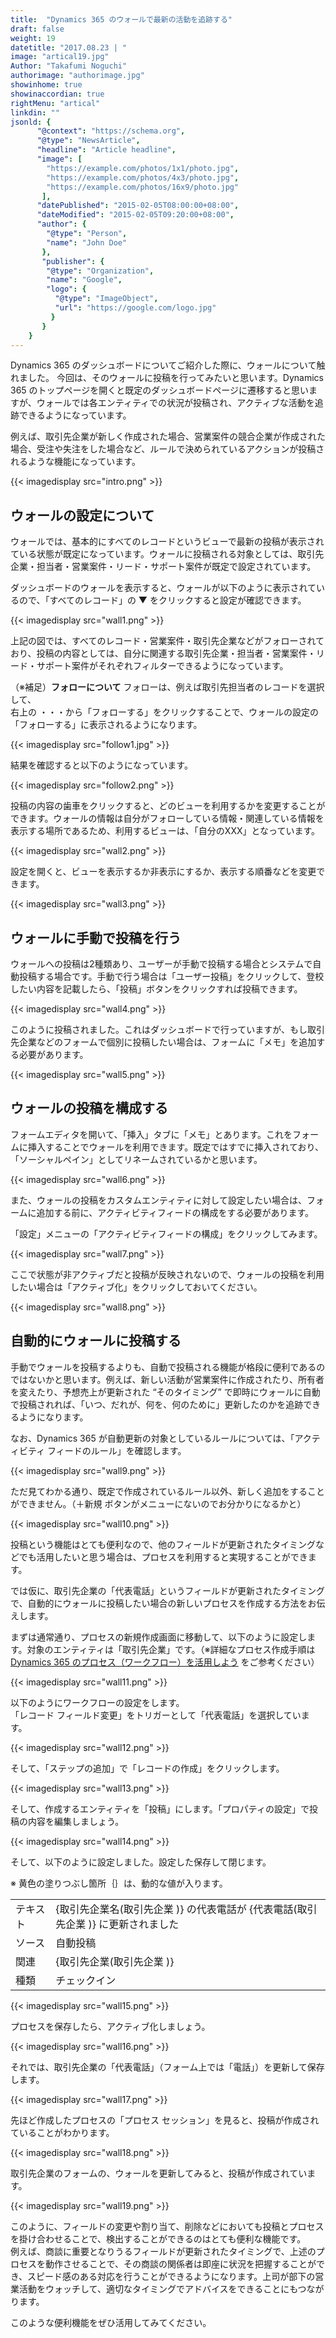 ```yaml
---
title:  "Dynamics 365 のウォールで最新の活動を追跡する"
draft: false
weight: 19
datetitle: "2017.08.23 | "
image: "artical19.jpg"
Author: "Takafumi Noguchi"
authorimage: "authorimage.jpg"
showinhome: true
showinaccordian: true
rightMenu: "artical"
linkdin: ""
jsonld: {
      "@context": "https://schema.org",
      "@type": "NewsArticle",
      "headline": "Article headline",
      "image": [
        "https://example.com/photos/1x1/photo.jpg",
        "https://example.com/photos/4x3/photo.jpg",
        "https://example.com/photos/16x9/photo.jpg"
       ],
      "datePublished": "2015-02-05T08:00:00+08:00",
      "dateModified": "2015-02-05T09:20:00+08:00",
      "author": {
        "@type": "Person",
        "name": "John Doe"
       },
       "publisher": {
        "@type": "Organization",
        "name": "Google",
        "logo": {
          "@type": "ImageObject",
          "url": "https://google.com/logo.jpg"
         }
       }
    }
---
```

<!-- Intro  -->
Dynamics 365 のダッシュボードについてご紹介した際に、ウォールについて触れました。
今回は、そのウォールに投稿を行ってみたいと思います。Dynamics 365 のトップページを開くと既定のダッシュボードページに遷移すると思いますが、ウォールでは各エンティティでの状況が投稿され、アクティブな活動を追跡できるようになっています。

例えば、取引先企業が新しく作成された場合、営業案件の競合企業が作成された場合、受注や失注をした場合など、ルールで決められているアクションが投稿されるような機能になっています。
<!-- Image= intro.png -->
{{< imagedisplay src="intro.png" >}}


## ウォールの設定について
ウォールでは、基本的にすべてのレコードというビューで最新の投稿が表示されている状態が既定になっています。ウォールに投稿される対象としては、取引先企業・担当者・営業案件・リード・サポート案件が既定で設定されています。

ダッシュボードのウォールを表示すると、ウォールが以下のように表示されているので、「すべてのレコード」の ▼ をクリックすると設定が確認できます。
<!-- Image= wall1.png -->
{{< imagedisplay src="wall1.png" >}}

上記の図では、すべてのレコード・営業案件・取引先企業などがフォローされており、投稿の内容としては、自分に関連する取引先企業・担当者・営業案件・リード・サポート案件がそれぞれフィルターできるようになっています。

（※補足）**フォローについて**
  フォローは、例えば取引先担当者のレコードを選択して、     
 右上の ・・・から「フォローする」をクリックすることで、ウォールの設定の「フォローする」に表示されるようになります。
 <!-- Image= follow1.jpg -->
{{< imagedisplay src="follow1.jpg" >}}

 結果を確認すると以下のようになっています。
 <!-- Image= follow2.png -->
{{< imagedisplay src="follow2.png" >}}

 投稿の内容の歯車をクリックすると、どのビューを利用するかを変更することができます。ウォールの情報は自分がフォローしている情報・関連している情報を表示する場所であるため、利用するビューは、「自分のXXX」となっています。
 <!-- Image= wall2.png -->
{{< imagedisplay src="wall2.png" >}}

 設定を開くと、ビューを表示するか非表示にするか、表示する順番などを変更できます。
 <!-- Image= wall3.png -->
{{< imagedisplay src="wall3.png" >}}

 ## ウォールに手動で投稿を行う
 ウォールへの投稿は2種類あり、ユーザーが手動で投稿する場合とシステムで自動投稿する場合です。手動で行う場合は「ユーザー投稿」をクリックして、登校したい内容を記載したら、「投稿」ボタンをクリックすれば投稿できます。
 <!-- Image= wall4.png -->
{{< imagedisplay src="wall4.png" >}}

 このように投稿されました。これはダッシュボードで行っていますが、もし取引先企業などのフォームで個別に投稿したい場合は、フォームに「メモ」を追加する必要があります。
 <!-- Image= wall5.png -->
{{< imagedisplay src="wall5.png" >}}

 ## ウォールの投稿を構成する
 
 フォームエディタを開いて、「挿入」タブに「メモ」とあります。これをフォームに挿入することでウォールを利用できます。既定ではすでに挿入されており、「ソーシャルペイン」としてリネームされているかと思います。
 <!-- Image= wall6.png -->
{{< imagedisplay src="wall6.png" >}}

 また、ウォールの投稿をカスタムエンティティに対して設定したい場合は、フォームに追加する前に、アクティビティフィードの構成をする必要があります。

「設定」メニューの「アクティビティフィードの構成」をクリックしてみます。
 <!-- Image= wall7.png -->
{{< imagedisplay src="wall7.png" >}}

ここで状態が非アクティブだと投稿が反映されないので、ウォールの投稿を利用したい場合は「アクティブ化」をクリックしておいてください。
 <!-- Image= wall8.png -->
{{< imagedisplay src="wall8.png" >}}

 ## 自動的にウォールに投稿する
 手動でウォールを投稿するよりも、自動で投稿される機能が格段に便利であるのではないかと思います。例えば、新しい活動が営業案件に作成されたり、所有者を変えたり、予想売上が更新された “そのタイミング” で即時にウォールに自動で投稿されれば、「いつ、だれが、何を、何のために」更新したのかを追跡できるようになります。

なお、Dynamics 365 が自動更新の対象としているルールについては、「アクティビティ フィードのルール」を確認します。
<!-- Image= wall9.png -->
{{< imagedisplay src="wall9.png" >}}

ただ見てわかる通り、既定で作成されているルール以外、新しく追加をすることができません。（＋新規 ボタンがメニューにないのでお分かりになるかと）
<!-- Image= wall10.png -->
{{< imagedisplay src="wall10.png" >}}

投稿という機能はとても便利なので、他のフィールドが更新されたタイミングなどでも活用したいと思う場合は、プロセスを利用すると実現することができます。

では仮に、取引先企業の「代表電話」というフィールドが更新されたタイミングで、自動的にウォールに投稿したい場合の新しいプロセスを作成する方法をお伝えします。

 

まずは通常通り、プロセスの新規作成画面に移動して、以下のように設定します。対象のエンティティは「取引先企業」です。（※詳細なプロセス作成手順は [Dynamics 365 のプロセス（ワークフロー）を活用しよう](#)  をご参考ください）
<!-- Image= wall11.png -->
{{< imagedisplay src="wall11.png" >}}

以下のようにワークフローの設定をします。    
「レコード フィールド変更」をトリガーとして「代表電話」を選択しています。
<!-- Image= wall12.png -->
{{< imagedisplay src="wall12.png" >}}

そして、「ステップの追加」で「レコードの作成」をクリックします。
<!-- Image= wall13.png -->
{{< imagedisplay src="wall13.png" >}}

そして、作成するエンティティを「投稿」にします。「プロパティの設定」で投稿の内容を編集しましょう。
<!-- Image= wall14.png -->
{{< imagedisplay src="wall14.png" >}}

そして、以下のように設定しました。設定した保存して閉じます。

※ 黄色の塗りつぶし箇所｛｝は、動的な値が入ります。

|       |  |
| ----------- | ----------- |
| テキスト      | {取引先企業名(取引先企業 )} の代表電話が {代表電話(取引先企業 )}  に更新されました       |
| ソース   | 自動投稿        |
| 関連   | {取引先企業(取引先企業 )}        |
| 種類   | チェックイン        |

<!-- Image= wall15.png -->
{{< imagedisplay src="wall15.png" >}}

プロセスを保存したら、アクティブ化しましょう。
<!-- Image= wall16.png -->
{{< imagedisplay src="wall16.png" >}}

それでは、取引先企業の「代表電話」（フォーム上では「電話」）を更新して保存します。
<!-- Image= wall17.png -->
{{< imagedisplay src="wall17.png" >}}

先ほど作成したプロセスの「プロセス セッション」を見ると、投稿が作成されていることがわかります。

 <!-- Image= wall18.png -->
{{< imagedisplay src="wall18.png" >}}

 取引先企業のフォームの、ウォールを更新してみると、投稿が作成されています。
 <!-- Image= wall19.png -->
{{< imagedisplay src="wall19.png" >}}

 このように、フィールドの変更や割り当て、削除などにおいても投稿とプロセスを掛け合わせることで、検出することができるのはとても便利な機能です。    
例えば、商談に重要となりうるフィールドが更新されたタイミングで、上述のプロセスを動作させることで、その商談の関係者は即座に状況を把握することができ、スピード感のある対応を行うことができるようになります。上司が部下の営業活動をウォッチして、適切なタイミングでアドバイスをできることにもつながります。

 

このような便利機能をぜひ活用してみてください。